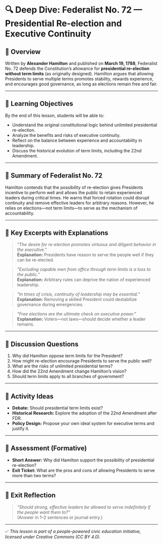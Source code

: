 # 🔍 Deep Dive: Federalist No. 72 — Presidential Re-election and Executive Continuity

## 🧭 Overview

Written by **Alexander Hamilton** and published on **March 19, 1788**, Federalist No. 72 defends the Constitution’s allowance for **presidential re-election without term limits** (as originally designed). Hamilton argues that allowing Presidents to serve multiple terms promotes stability, rewards experience, and encourages good governance, as long as elections remain free and fair.

---

## 🎯 Learning Objectives

By the end of this lesson, students will be able to:  
- Understand the original constitutional logic behind unlimited presidential re-election.  
- Analyze the benefits and risks of executive continuity.  
- Reflect on the balance between experience and accountability in leadership.  
- Discuss the historical evolution of term limits, including the 22nd Amendment.

---

## 📘 Summary of Federalist No. 72

Hamilton contends that the possibility of re-election gives Presidents incentive to perform well and allows the public to retain experienced leaders during critical times. He warns that forced rotation could disrupt continuity and remove effective leaders for arbitrary reasons. However, he relies on elections—not term limits—to serve as the mechanism of accountability.

---

## 📖 Key Excerpts with Explanations

> *"The desire for re-election promotes virtuous and diligent behavior in the executive."*  
**Explanation:** Presidents have reason to serve the people well if they can be re-elected.

> *"Excluding capable men from office through term limits is a loss to the public."*  
**Explanation:** Arbitrary rules can deprive the nation of experienced leadership.

> *"In times of crisis, continuity of leadership may be essential."*  
**Explanation:** Removing a skilled President could destabilize governance during emergencies.

> *"Free elections are the ultimate check on executive power."*  
**Explanation:** Voters—not laws—should decide whether a leader remains.

---

## 💬 Discussion Questions

1. Why did Hamilton oppose term limits for the President?  
2. How might re-election encourage Presidents to serve the public well?  
3. What are the risks of unlimited presidential terms?  
4. How did the 22nd Amendment change Hamilton’s vision?  
5. Should term limits apply to all branches of government?

---

## 🧪 Activity Ideas

- **Debate:** Should presidential term limits exist?  
- **Historical Research:** Explore the adoption of the 22nd Amendment after FDR.  
- **Policy Design:** Propose your own ideal system for executive terms and justify it.

---

## 📎 Assessment (Formative)

- **Short Answer:** Why did Hamilton support the possibility of presidential re-election?  
- **Exit Ticket:** What are the pros and cons of allowing Presidents to serve more than two terms?

---

## 🏁 Exit Reflection

> *“Should strong, effective leaders be allowed to serve indefinitely if the people want them to?”*  
(Answer in 1–2 sentences or journal entry.)

---

✅ *This lesson is part of a people-powered civic education initiative, licensed under Creative Commons (CC BY 4.0).*
